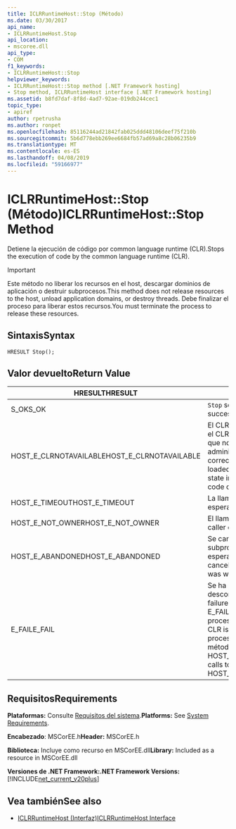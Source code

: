 ```yaml
---
title: ICLRRuntimeHost::Stop (Método)
ms.date: 03/30/2017
api_name:
- ICLRRuntimeHost.Stop
api_location:
- mscoree.dll
api_type:
- COM
f1_keywords:
- ICLRRuntimeHost::Stop
helpviewer_keywords:
- ICLRRuntimeHost::Stop method [.NET Framework hosting]
- Stop method, ICLRRuntimeHost interface [.NET Framework hosting]
ms.assetid: b8fd7daf-8f8d-4ad7-92ae-019db244cec1
topic_type:
- apiref
author: rpetrusha
ms.author: ronpet
ms.openlocfilehash: 85116244ad21842fab025ddd48106deef75f210b
ms.sourcegitcommit: 5b6d778ebb269ee6684fb57ad69a8c28b06235b9
ms.translationtype: MT
ms.contentlocale: es-ES
ms.lasthandoff: 04/08/2019
ms.locfileid: "59166977"
---
```

# <a name="iclrruntimehoststop-method"></a><span data-ttu-id="18b43-102">ICLRRuntimeHost::Stop (Método)</span><span class="sxs-lookup"><span data-stu-id="18b43-102">ICLRRuntimeHost::Stop Method</span></span>
<span data-ttu-id="18b43-103">Detiene la ejecución de código por common language runtime (CLR).</span><span class="sxs-lookup"><span data-stu-id="18b43-103">Stops the execution of code by the common language runtime (CLR).</span></span>  
  
> [!IMPORTANT]
>  <span data-ttu-id="18b43-104">Este método no liberar los recursos en el host, descargar dominios de aplicación o destruir subprocesos.</span><span class="sxs-lookup"><span data-stu-id="18b43-104">This method does not release resources to the host, unload application domains, or destroy threads.</span></span> <span data-ttu-id="18b43-105">Debe finalizar el proceso para liberar estos recursos.</span><span class="sxs-lookup"><span data-stu-id="18b43-105">You must terminate the process to release these resources.</span></span>  
  
## <a name="syntax"></a><span data-ttu-id="18b43-106">Sintaxis</span><span class="sxs-lookup"><span data-stu-id="18b43-106">Syntax</span></span>  
  
```  
HRESULT Stop();  
```  
  
## <a name="return-value"></a><span data-ttu-id="18b43-107">Valor devuelto</span><span class="sxs-lookup"><span data-stu-id="18b43-107">Return Value</span></span>  
  
|<span data-ttu-id="18b43-108">HRESULT</span><span class="sxs-lookup"><span data-stu-id="18b43-108">HRESULT</span></span>|<span data-ttu-id="18b43-109">Descripción</span><span class="sxs-lookup"><span data-stu-id="18b43-109">Description</span></span>|  
|-------------|-----------------|  
|<span data-ttu-id="18b43-110">S_OK</span><span class="sxs-lookup"><span data-stu-id="18b43-110">S_OK</span></span>|`Stop` <span data-ttu-id="18b43-111">se devolvió correctamente.</span><span class="sxs-lookup"><span data-stu-id="18b43-111">returned successfully.</span></span>|  
|<span data-ttu-id="18b43-112">HOST_E_CLRNOTAVAILABLE</span><span class="sxs-lookup"><span data-stu-id="18b43-112">HOST_E_CLRNOTAVAILABLE</span></span>|<span data-ttu-id="18b43-113">El CLR no se ha cargado en un proceso o el CLR se encuentra en un estado en el que no se puede ejecutar código administrado o procesar la llamada correctamente.</span><span class="sxs-lookup"><span data-stu-id="18b43-113">The CLR has not been loaded into a process, or the CLR is in a state in which it cannot run managed code or process the call successfully.</span></span>|  
|<span data-ttu-id="18b43-114">HOST_E_TIMEOUT</span><span class="sxs-lookup"><span data-stu-id="18b43-114">HOST_E_TIMEOUT</span></span>|<span data-ttu-id="18b43-115">La llamada ha agotado el tiempo de espera.</span><span class="sxs-lookup"><span data-stu-id="18b43-115">The call timed out.</span></span>|  
|<span data-ttu-id="18b43-116">HOST_E_NOT_OWNER</span><span class="sxs-lookup"><span data-stu-id="18b43-116">HOST_E_NOT_OWNER</span></span>|<span data-ttu-id="18b43-117">El llamador no posee el bloqueo.</span><span class="sxs-lookup"><span data-stu-id="18b43-117">The caller does not own the lock.</span></span>|  
|<span data-ttu-id="18b43-118">HOST_E_ABANDONED</span><span class="sxs-lookup"><span data-stu-id="18b43-118">HOST_E_ABANDONED</span></span>|<span data-ttu-id="18b43-119">Se canceló un evento mientras un subproceso bloqueado o fibra estaba esperando en ella.</span><span class="sxs-lookup"><span data-stu-id="18b43-119">An event was canceled while a blocked thread or fiber was waiting on it.</span></span>|  
|<span data-ttu-id="18b43-120">E_FAIL</span><span class="sxs-lookup"><span data-stu-id="18b43-120">E_FAIL</span></span>|<span data-ttu-id="18b43-121">Se ha producido un error irrecuperable desconocido.</span><span class="sxs-lookup"><span data-stu-id="18b43-121">An unknown catastrophic failure occurred.</span></span> <span data-ttu-id="18b43-122">Si el método devuelve E_FAIL, CLR ya no es utilizable dentro del proceso.</span><span class="sxs-lookup"><span data-stu-id="18b43-122">If a method returns E_FAIL, the CLR is no longer usable within the process.</span></span> <span data-ttu-id="18b43-123">Las llamadas posteriores a métodos de hospedaje devuelven HOST_E_CLRNOTAVAILABLE.</span><span class="sxs-lookup"><span data-stu-id="18b43-123">Subsequent calls to hosting methods return HOST_E_CLRNOTAVAILABLE.</span></span>|  
  
## <a name="requirements"></a><span data-ttu-id="18b43-124">Requisitos</span><span class="sxs-lookup"><span data-stu-id="18b43-124">Requirements</span></span>  
 <span data-ttu-id="18b43-125">**Plataformas:** Consulte [Requisitos del sistema](../../../../docs/framework/get-started/system-requirements.md).</span><span class="sxs-lookup"><span data-stu-id="18b43-125">**Platforms:** See [System Requirements](../../../../docs/framework/get-started/system-requirements.md).</span></span>  
  
 <span data-ttu-id="18b43-126">**Encabezado**: MSCorEE.h</span><span class="sxs-lookup"><span data-stu-id="18b43-126">**Header:** MSCorEE.h</span></span>  
  
 <span data-ttu-id="18b43-127">**Biblioteca:** Incluye como recurso en MSCorEE.dll</span><span class="sxs-lookup"><span data-stu-id="18b43-127">**Library:** Included as a resource in MSCorEE.dll</span></span>  
  
 **<span data-ttu-id="18b43-128">Versiones de .NET Framework:</span><span class="sxs-lookup"><span data-stu-id="18b43-128">.NET Framework Versions:</span></span>** [!INCLUDE[net_current_v20plus](../../../../includes/net-current-v20plus-md.md)]  
  
## <a name="see-also"></a><span data-ttu-id="18b43-129">Vea también</span><span class="sxs-lookup"><span data-stu-id="18b43-129">See also</span></span>

- [<span data-ttu-id="18b43-130">ICLRRuntimeHost (Interfaz)</span><span class="sxs-lookup"><span data-stu-id="18b43-130">ICLRRuntimeHost Interface</span></span>](../../../../docs/framework/unmanaged-api/hosting/iclrruntimehost-interface.md)
